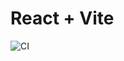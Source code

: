 # React + Vite

![CI](https://github.com/Kelias1/Component-Class/actions/workflows/web.yml/badge.svg)